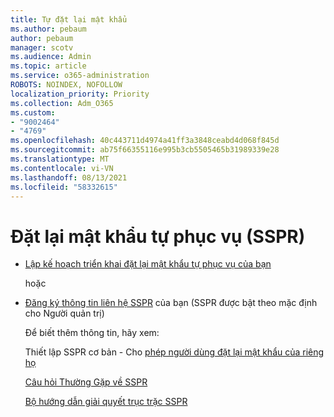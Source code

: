 ```yaml
---
title: Tự đặt lại mật khẩu
ms.author: pebaum
author: pebaum
manager: scotv
ms.audience: Admin
ms.topic: article
ms.service: o365-administration
ROBOTS: NOINDEX, NOFOLLOW
localization_priority: Priority
ms.collection: Adm_O365
ms.custom:
- "9002464"
- "4769"
ms.openlocfilehash: 40c443711d4974a41ff3a3848ceabd4d068f845d
ms.sourcegitcommit: ab75f66355116e995b3cb5505465b31989339e28
ms.translationtype: MT
ms.contentlocale: vi-VN
ms.lasthandoff: 08/13/2021
ms.locfileid: "58332615"
---
```

# <a name="self-service-password-reset-sspr"></a>Đặt lại mật khẩu tự phục vụ (SSPR)

- [Lập kế hoạch triển khai đặt lại mật khẩu tự phục vụ của bạn](https://go.microsoft.com/fwlink/?linkid=2142944)  

    hoặc
- [Đăng ký thông tin liên hệ SSPR](https://mysignins.microsoft.com/security-info) của bạn (SSPR được bật theo mặc định cho Người quản trị)

    Để biết thêm thông tin, hãy xem:

    Thiết lập SSPR cơ bản - Cho [phép người dùng đặt lại mật khẩu của riêng họ](https://docs.microsoft.com/microsoft-365/admin/add-users/let-users-reset-passwords)

    [Câu hỏi Thường Gặp về SSPR](https://docs.microsoft.com/azure/active-directory/authentication/active-directory-passwords-faq)

    [Bộ hướng dẫn giải quyết trục trặc SSPR](https://docs.microsoft.com/azure/active-directory/authentication/active-directory-passwords-troubleshoot)
